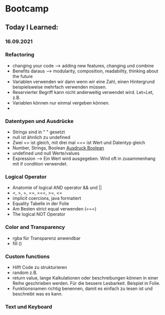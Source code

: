 # Bootcamp
## Today I Learned:
### 16.09.2021

### Refactoring

- changing your code --> adding new features, changing und combine
- Benefits daraus --> modularity, composition, readability, thinking about the future
- Variablen verwenden wir dann wenn wir eine Zahl, einen Hintergrund beispielsweise mehrfach verwenden müssen.
- Reservierter Begriff kann nicht anderweitig verwendet wird. Let=Let, z.B.
- Variablen können nur einmal vergeben können.
- 
### Datentypen und Ausdrücke

- Strings sind in " " gesetzt
- null ist ähnlich zu undefined
- Zwei == ist gleich, mit drei mal === ist Wert und Datentyp gleich
- Number, Strings, Boolean [Ausdruck Boolean](https://javabeginners.de/Grundlagen/Datentypen/boolsche_Ausdruecke.php)
- undefined und null Werte/values
- Expression --> Ein Wert wird ausgegeben. Wird oft in zusammenhang mit if condition verwendet.

### Logical Operator

- Anatomie of logical AND operator && und ||
- <, >, =, ==, ===, >=, <=
- implicit coercions, java formatiert
- Equality Tabelle in der Folie
- Am Besten strict equal verwenden (===)
- The logical NOT Operator

### Color and Transparency

- rgba für Transparenz anwendbar 
- fill ()

### Custom functions

- Hilft Code zu strukturieren
- random z.B.
- return value, lange Kalkulationen oder beschreibungen können in einer Reihe geschrieben werden. Für die bessere Lesbarkeit. Beispiel in Folie.
- Funktionsnamen richtig benennen, damit es einfach zu lesen ist und beschreibt was es kann.

### Text und Keyboard
